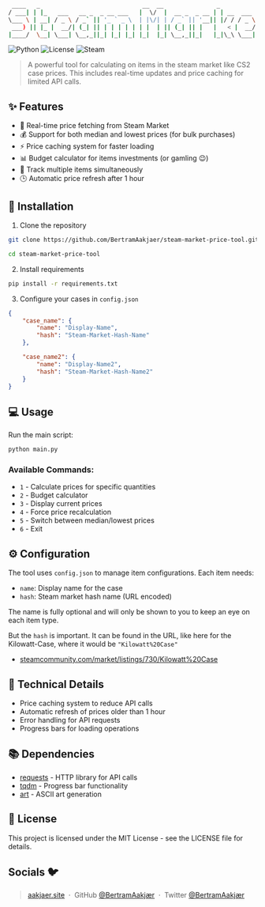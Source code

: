```bash
 ____   _                             __  __               _           _     _____                _
/ ___| | |_   ___   __ _  _ __ ___   |  \/  |  __ _  _ __ | | __  ___ | |_  |_   _|  ___    ___  | |
\___ \ | __| / _ \ / _` || '_ ` _ \  | |\/| | / _` || '__|| |/ / / _ \| __|   | |   / _ \  / _ \ | |
 ___) || |_ |  __/| (_| || | | | | | | |  | || (_| || |   |   < |  __/| |_    | |  | (_) || (_) || |
|____/  \__| \___| \__,_||_| |_| |_| |_|  |_| \__,_||_|   |_|\_\ \___| \__|   |_|   \___/  \___/ |_|
```

![Python](https://img.shields.io/badge/Python-3.10+-blue.svg)
![License](https://img.shields.io/badge/license-MIT-green.svg)
![Steam](https://img.shields.io/badge/Steam-Market-000000.svg?logo=steam)

> A powerful tool for calculating on items in the steam market like CS2 case prices. This includes real-time updates and price caching for limited API calls.

## ✨ Features

- 🔄 Real-time price fetching from Steam Market
- 💰 Support for both median and lowest prices (for bulk purchases)
- ⚡ Price caching system for faster loading
- 📊 Budget calculator for items investments (or gamling 😉)
- 🎯 Track multiple items simultaneously
- 🕒 Automatic price refresh after 1 hour

## 🚀 Installation

1. Clone the repository
```bash
git clone https://github.com/BertramAakjaer/steam-market-price-tool.git

cd steam-market-price-tool
```

2. Install requirements
```bash
pip install -r requirements.txt
```

3. Configure your cases in `config.json`
```json
{
    "case_name": {
        "name": "Display-Name",
        "hash": "Steam-Market-Hash-Name"
    },

    "case_name2": {
        "name": "Display-Name2",
        "hash": "Steam-Market-Hash-Name2"
    }
}
```

## 💻 Usage

Run the main script:
```bash
python main.py
```

### Available Commands:
- `1` - Calculate prices for specific quantities
- `2` - Budget calculator
- `3` - Display current prices
- `4` - Force price recalculation
- `5` - Switch between median/lowest prices
- `6` - Exit

## ⚙️ Configuration

The tool uses `config.json` to manage item configurations. Each item needs:
- `name`: Display name for the case
- `hash`: Steam market hash name (URL encoded)

The name is fully optional and will only be shown to you to keep an eye on each item type.

But the `hash` is important. It can be found in the URL, like here for the Kilowatt-Case, where it would be `"Kilowatt%20Case"`
- [steamcommunity.com/market/listings/730/Kilowatt%20Case](https://steamcommunity.com/market/listings/730/Kilowatt%20Case)

## 🔧 Technical Details

- Price caching system to reduce API calls
- Automatic refresh of prices older than 1 hour
- Error handling for API requests
- Progress bars for loading operations

## 📚 Dependencies

- [requests](https://requests.readthedocs.io/) - HTTP library for API calls
- [tqdm](https://tqdm.github.io/) - Progress bar functionality
- [art](https://github.com/sepandhaghighi/art) - ASCII art generation

## 📝 License

This project is licensed under the MIT License - see the LICENSE file for details.

##  **Socials** 🐦

>  [aakjaer.site](https://www.aakjaer.site) &nbsp;&middot;&nbsp;
>  GitHub [@BertramAakjær](https://github.com/BertramAakjaer) &nbsp;&middot;&nbsp;
>  Twitter [@BertramAakjær](https://twitter.com/BertramAakjaer)
